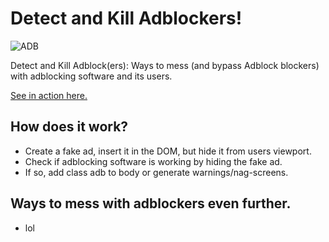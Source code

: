 # Detect and Kill Adblockers!


![ADB](https://liltinkerer.github.io/detect-and-kill-adblock/adb.png)


Detect and Kill Adblock(ers): Ways to mess (and bypass Adblock blockers) with adblocking software and its users.

[See in action here.](https://liltinkerer.github.io/detect-and-kill-adblock/)

## How does it work?

* Create a fake ad, insert it in the DOM, but hide it from users viewport.  
* Check if adblocking software is working by hiding the fake ad.  
* If so, add class adb to body or generate warnings/nag-screens.

## Ways to mess with adblockers even further.

* lol
